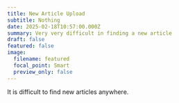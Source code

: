 ```yaml
---
title: New Article Upload
subtitle: Nothing
date: 2025-02-18T10:57:00.000Z
summary: Very very difficult in finding a new article
draft: false
featured: false
image:
  filename: featured
  focal_point: Smart
  preview_only: false
---
```

It is difficult to find new articles anywhere.
